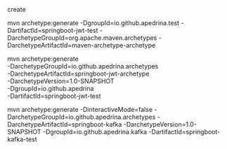 create

mvn archetype:generate -DgroupId=io.github.apedrina.test -DartifactId=springboot-jwt-test -DarchetypeGroupId=org.apache.maven.archetypes -DarchetypeArtifactId=maven-archetype-archetype

mvn archetype:generate                                  \
-DarchetypeGroupId=io.github.apedrina.archetypes                \
-DarchetypeArtifactId=springboot-jwt-archetype          \
-DarchetypeVersion=1.0-SNAPSHOT                \
-DgroupId=io.github.apedrina                                \
-DartifactId=springboot-jwt-test

mvn archetype:generate -DinteractiveMode=false -DarchetypeGroupId=io.github.apedrina.archetypes -DarchetypeArtifactId=springboot-kafka  -DarchetypeVersion=1.0-SNAPSHOT -DgroupId=io.github.apedrina.kafka -DartifactId=springboot-kafka-test